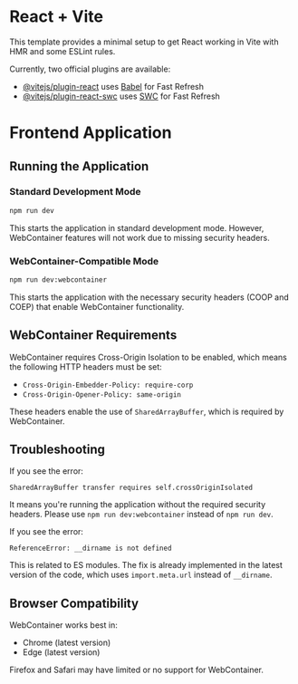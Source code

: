 # React + Vite

This template provides a minimal setup to get React working in Vite with HMR and some ESLint rules.

Currently, two official plugins are available:

- [@vitejs/plugin-react](https://github.com/vitejs/vite-plugin-react/blob/main/packages/plugin-react/README.md) uses [Babel](https://babeljs.io/) for Fast Refresh
- [@vitejs/plugin-react-swc](https://github.com/vitejs/vite-plugin-react-swc) uses [SWC](https://swc.rs/) for Fast Refresh

# Frontend Application

## Running the Application

### Standard Development Mode

```bash
npm run dev
```

This starts the application in standard development mode. However, WebContainer features will not work due to missing security headers.

### WebContainer-Compatible Mode

```bash
npm run dev:webcontainer
```

This starts the application with the necessary security headers (COOP and COEP) that enable WebContainer functionality.

## WebContainer Requirements

WebContainer requires Cross-Origin Isolation to be enabled, which means the following HTTP headers must be set:

- `Cross-Origin-Embedder-Policy: require-corp`
- `Cross-Origin-Opener-Policy: same-origin`

These headers enable the use of `SharedArrayBuffer`, which is required by WebContainer.

## Troubleshooting

If you see the error:

```
SharedArrayBuffer transfer requires self.crossOriginIsolated
```

It means you're running the application without the required security headers. Please use `npm run dev:webcontainer` instead of `npm run dev`.

If you see the error:

```
ReferenceError: __dirname is not defined
```

This is related to ES modules. The fix is already implemented in the latest version of the code, which uses `import.meta.url` instead of `__dirname`.

## Browser Compatibility

WebContainer works best in:

- Chrome (latest version)
- Edge (latest version)

Firefox and Safari may have limited or no support for WebContainer.
